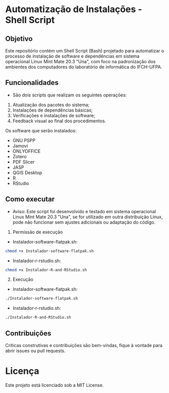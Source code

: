 # Automatização de Instalações - Shell Script

## Objetivo
Este repositório contém um Shell Script (Bash) projetado para automatizar o processo de instalação de software e dependências em sistema operacional Linux Mint Mate 20.3 "Una", com foco na padronização dos ambientes dos computadores do laboratório de informática do IFCH-UFPA.

## Funcionalidades

- São dois scripts que realizam os seguintes operações:

1. Atualização dos pacotes do sistema;
2. Instalações de dependências básicas;
3. Verificações e instalações de software;
4. Feedback visual ao final dos procedimentos.

Os software que serão instalados:
- GNU PSPP
- Jamovi
- ONLYOFFICE
- Zotero
- PDF Slicer
- JASP
- QGIS Desktop
- R
- RStudio

## Como executar

- Aviso: Este script foi desenvolvido e testado em sistema operacional Linux Mint Mate 20.3 "Una", se for utilizado em outra distribuição Linux, pode não funcionar sem ajustes adicionais ou adaptação do código. 

1. Permissão de execução 

- Instalador-software-flatpak.sh:

```Bash
chmod +x Instalador-software-flatpak.sh
```

- Instalador-r-rstudio.sh:
```Bash
chmod +x Instalador-R-and-RStudio.sh
```

2. Execução

- Instalador-software-flatpak.sh:
```Bash
./Instalador-software-flatpak.sh
```
- Instalador-r-rstudio.sh:
```Bash
./Instalador-R-and-RStudio.sh
```

## Contribuições
Críticas construtivas e contribuições são bem-vindas, fique à vontade para abrir issues ou pull requests.

# Licença 
Este projeto está licenciado sob a MIT License.





